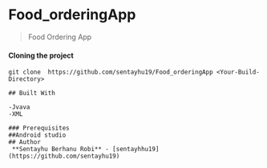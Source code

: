 # Food_orderingApp
>Food Ordering App

#### Cloning the project
```
git clone  https://github.com/sentayhu19/Food_orderingApp <Your-Build-Directory>

## Built With

-Jvava
-XML

### Prerequisites
##Android studio
## Author
 **Sentayhu Berhanu Robi** - [sentayhhu19](https://github.com/sentayhu19)
